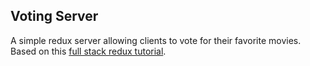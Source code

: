 ## Voting Server

A simple redux server allowing clients to vote for their favorite movies.  Based on this [full stack redux tutorial](http://teropa.info/blog/2015/09/10/full-stack-redux-tutorial.html).